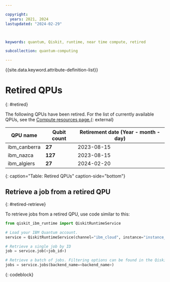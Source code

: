 ```yaml
---

copyright:
  years: 2021, 2024
lastupdated: "2024-02-29"



keywords: quantum, Qiskit, runtime, near time compute, retired

subcollection: quantum-computing

---
```


{{site.data.keyword.attribute-definition-list}}


# Retired QPUs
{: #retired}

The following QPUs have been retired. For the list of currently available QPUs, see the [Compute resources page.](https://cloud.ibm.com/quantum/resources/systems){: external}


| QPU name       | Qubit count | Retirement date (Year - month - day) |
| ----------------- | ----------- | --------------- |
| ibm_canberra      | **27**      | 2023-08-15      |
| ibm_nazca         | **127**     | 2023-08-15      |
| ibm_algiers       | **27**      | 2024-02-20      |
{: caption="Table: Retired QPUs" caption-side="bottom"}


## Retrieve a job from a retired QPU
{: #retired-retrieve}

To retrieve jobs from a retired QPU, use code similar to this:

```python
from qiskit_ibm_runtime import QiskitRuntimeService

# Load your IBM Quantum account. 
service = QiskitRuntimeService(channel="ibm_cloud", instance="instance_name")

# Retrieve a single job by ID
job = service.job(<job_id>)

# Retrieve a batch of jobs. Filtering options can be found in the QiskitRuntimeService.jobs api reference
jobs = service.jobs(backend_name=<backend_name>)
```
{: codeblock}
